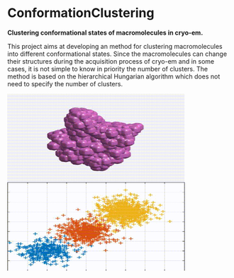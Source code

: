 # ConformationClustering
**Clustering conformational states of macromolecules in cryo-em.**

This project aims at developing an method for clustering macromolecules into different conformational states. Since the macromolecules can change their structures during the acquisition process of cryo-em and in some cases, it is not simple to know in priority the number of clusters. The method is based on the hierarchical Hungarian algorithm which does not need to specify the number of clusters.

<img src="result/confs.gif" width="400" height="200" align="left"/>
<img src="result/demo2.gif" width="400" height="200" align="left"/>
